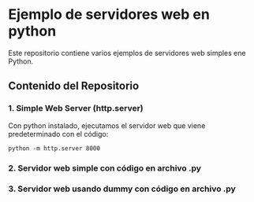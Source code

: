# Ejemplo de servidores web en python

Este repositorio contiene varios ejemplos de servidores web simples ene Python.

## Contenido del Repositorio

### 1. Simple Web Server (http.server)

Con python instalado, ejecutamos el servidor web que viene predeterminado con el código:
```
python -m http.server 8000
```


### 2. Servidor web simple con código en archivo .py



### 3. Servidor web usando dummy con código en archivo .py

